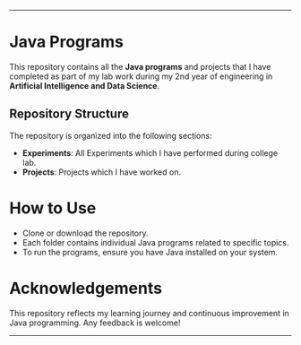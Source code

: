 
---

# Java Programs

This repository contains all the **Java programs** and projects that I have completed as part of my lab work during my 2nd year of engineering in **Artificial Intelligence and Data Science**.

## Repository Structure
The repository is organized into the following sections:
- **Experiments**: All Experiments which I have performed during college lab.
- **Projects**: Projects which I have worked on.

# How to Use
- Clone or download the repository.
- Each folder contains individual Java programs related to specific topics.
- To run the programs, ensure you have Java installed on your system.

# Acknowledgements
This repository reflects my learning journey and continuous improvement in Java programming. Any feedback is welcome!

---
